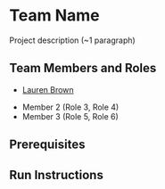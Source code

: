 # Team Name

Project description (~1 paragraph)

## Team Members and Roles
- [Lauren Brown]( https://github.com/laurenbrown14/CIS350-HW2-Brown)
* Member 2 (Role 3, Role 4)
* Member 3 (Role 5, Role 6)

## Prerequisites

## Run Instructions
